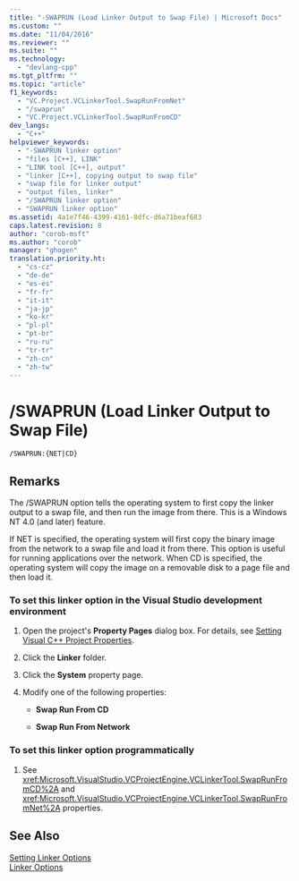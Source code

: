 ```yaml
---
title: "-SWAPRUN (Load Linker Output to Swap File) | Microsoft Docs"
ms.custom: ""
ms.date: "11/04/2016"
ms.reviewer: ""
ms.suite: ""
ms.technology: 
  - "devlang-cpp"
ms.tgt_pltfrm: ""
ms.topic: "article"
f1_keywords: 
  - "VC.Project.VCLinkerTool.SwapRunFromNet"
  - "/swaprun"
  - "VC.Project.VCLinkerTool.SwapRunFromCD"
dev_langs: 
  - "C++"
helpviewer_keywords: 
  - "-SWAPRUN linker option"
  - "files [C++], LINK"
  - "LINK tool [C++], output"
  - "linker [C++], copying output to swap file"
  - "swap file for linker output"
  - "output files, linker"
  - "/SWAPRUN linker option"
  - "SWAPRUN linker option"
ms.assetid: 4a1e7f46-4399-4161-8dfc-d6a71beaf683
caps.latest.revision: 8
author: "corob-msft"
ms.author: "corob"
manager: "ghogen"
translation.priority.ht: 
  - "cs-cz"
  - "de-de"
  - "es-es"
  - "fr-fr"
  - "it-it"
  - "ja-jp"
  - "ko-kr"
  - "pl-pl"
  - "pt-br"
  - "ru-ru"
  - "tr-tr"
  - "zh-cn"
  - "zh-tw"
---
```

# /SWAPRUN (Load Linker Output to Swap File)
```  
/SWAPRUN:{NET|CD}  
```  
  
## Remarks  
 The /SWAPRUN option tells the operating system to first copy the linker output to a swap file, and then run the image from there. This is a Windows NT 4.0 (and later) feature.  
  
 If NET is specified, the operating system will first copy the binary image from the network to a swap file and load it from there. This option is useful for running applications over the network. When CD is specified, the operating system will copy the image on a removable disk to a page file and then load it.  
  
### To set this linker option in the Visual Studio development environment  
  
1.  Open the project's **Property Pages** dialog box. For details, see [Setting Visual C++ Project Properties](../../ide/working-with-project-properties.md).  
  
2.  Click the **Linker** folder.  
  
3.  Click the **System** property page.  
  
4.  Modify one of the following properties:  
  
    -   **Swap Run From CD**  
  
    -   **Swap Run From Network**  
  
### To set this linker option programmatically  
  
1.  See <xref:Microsoft.VisualStudio.VCProjectEngine.VCLinkerTool.SwapRunFromCD%2A> and <xref:Microsoft.VisualStudio.VCProjectEngine.VCLinkerTool.SwapRunFromNet%2A> properties.  
  
## See Also  
 [Setting Linker Options](../../build/reference/setting-linker-options.md)   
 [Linker Options](../../build/reference/linker-options.md)